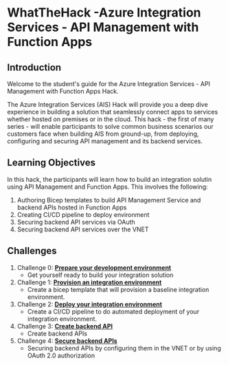# WhatTheHack -Azure Integration Services - API Management with Function Apps

## Introduction
Welcome to the student's guide for the Azure Integration Services - API Management with Function Apps Hack. 

The Azure Integration Services (AIS) Hack will provide you a deep dive experience in building a solution that seamlessly connect apps to services whether hosted on premises or in the cloud.  This hack - the first of many series - will enable participants to solve common business scenarios our customers face when building AIS from ground-up, from deploying, configuring and securing API management and its backend services. 


## Learning Objectives
In this hack, the participants will learn how to build an integration solutin using API Management and Function Apps.  This involves the following:

1. Authoring Bicep templates to build API Management Service and backend APIs hosted in Function Apps
2. Creating CI/CD pipeline to deploy environment
3. Securing backend API services via OAuth
4. Securing backend API services over the VNET


## Challenges
1. Challenge 0: **[Prepare your development environment](Challenge-00.md)**
   - Get yourself ready to build your integration solution
2. Challenge 1: **[Provision an integration environment](Challenge-01.md)**
   - Create a bicep template that will provision a baseline integration environment.
3. Challenge 2: **[Deploy your integration environment](Challenge-02.md)**
   - Create a CI/CD pipeline to do automated deployment of your integration environment.
4. Challenge 3: **[Create backend API](Challenge-03.md)**
   - Create backend APIs
5. Challenge 4: **[Secure backend APIs](Challenge-04.md)**
   - Securing backend APIs by configuring them in the VNET or by using OAuth 2.0 authorization
